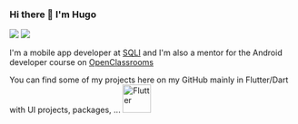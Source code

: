 ### Hi there 👋  I'm Hugo

<a href="https://twitter.com/hugoextrat"><img src="https://img.shields.io/badge/follow%20me-twitter-green?style=for-the-badge"></a> <a href="https://hugoextrat.com"><img src="https://img.shields.io/badge/visit-website-orange?style=for-the-badge"></a>

I'm a mobile app developer at [SQLI](https://sqli.com/) and I'm also a mentor for the Android developer course on [OpenClassrooms](https://openclassrooms.com/)

You can find some of my projects here on my GitHub mainly in Flutter/Dart with UI projects, packages, ... <img src="https://cdn.worldvectorlogo.com/logos/flutter-logo.svg" alt="Flutter" width="50" height="50">
